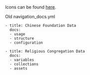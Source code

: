 Icons can be found [here](https://getuikit.com/docs/icon#library).


Old navigation_docs.yml

```
- title: Chinese Foundation Data
  docs:
  - usage
  - structure
  - configuration

- title: Religious Congregation Data
  docs:
  - variables
  - collections
  - assets

```
